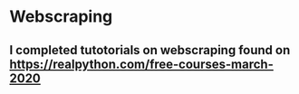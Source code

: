 # Webscraping
## I completed tutotorials on webscraping found on https://realpython.com/free-courses-march-2020

